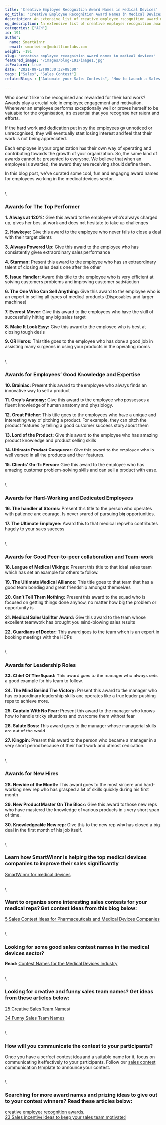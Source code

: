 ```yaml
---
title: 'Creative Employee Recognition Award Names in Medical Devices'
og_title: 'Creative Employee Recognition Award Names in Medical Devices'
description: An extensive list of creative employee recognition award names for the medical devices industry
og_description: An extensive list of creative employee recognition award names for the medical devices industry
categories: ["ACM"]
id: 191
author:
  name: SmartWinnr
  email: smartwinnr@mobillionlabs.com
weight: -191
slug: "creative-employee-recognition-award-names-in-medical-devices"
featured_image: "/images/blog-191/image1.jpg"
isFeatured: true
date: '2021-09-18T09:30:32+08:00'
tags: ["Sales", "Sales Contest"]  
relatedBlogs : ["Automate your Sales Contests", "How to Launch a Sales Contest", "25 Creative Sales Team Names", "Sales Contest Communication Template", "Top 20 Sales Contest Names", "23 Sales incentive ideas to keep your sales team motivated"]

---
```


Who doesn’t like to be recognised and rewarded for their hard work? Awards play a crucial role in employee engagement and motivation. Whenever an employee performs exceptionally well or proves herself to be valuable for the organisation, it’s essential that you recognise her talent and efforts. 

If the hard work and dedication put in by the employees go unnoticed or unrecognised, they will eventually start losing interest and feel that their work is not being appreciated.

Each employee in your organization has their own way of operating and contributing towards the growth of your organization. So, the same kind of awards cannot be presented to everyone. We believe that when an employee is awarded, the award they are receiving should define them.

In this blog post, we’ve curated some cool, fun and engaging award names for employees working in the medical devices sector.

\
\

### **Awards for The Top Performer**

**1. Always at 120%:** Give this award to the employee who’s always charged up, gives her best at work and does not hesitate to take up challenges

**2. Hawkeye:** Give this award to the employee who never fails to close a deal with their target clients

**3. Always Powered Up:** Give this award to the employee who has consistently given extraordinary sales performance

**4. Starman:** Present this award to the employee who has an extraordinary talent of closing sales deals one after the other

**5. Issue Handler:** Award this title to the employee who is very efficient at solving customer’s problems and improving customer satisfaction

**6. The One Who Can Sell Anything:**  Give this award to the employee who is an expert in selling all types of medical products (Disposables and larger machines)

**7. Everest Mover:** Give this award to the employees who have the skill of successfully hitting any big sales target

**8. Make It Look Easy:** Give this award to the employee who is best at closing tough deals

**9. OR Heros:** This title goes to the employee who has done a good job in assisting many surgeons in using your products in the operating rooms

\
\

### **Awards for Employees’ Good Knowledge and Expertise**

**10. Brainiac:** Present this award to the employee who always finds an innovative way to sell a product

**11. Grey’s Anatomy:** Give this award to the employee who possesses a fluent knowledge of human anatomy and physiology.

**12. Great Pitcher:** This title goes to the employees who have a unique and interesting way of pitching a product. For example, they can pitch the product features by telling a good customer success story about them

**13. Lord of the Product:** Give this award to the employee who has amazing product knowledge and product selling skills

**14. Ultimate Product Conqueror:** Give this award to the employee who is well versed in all the products and their features. 

**15. Clients’ Go-To Person:** Give this award to the employee who has amazing customer problem-solving skills and can sell a product with ease. 

\
\

### **Awards for Hard-Working and Dedicated Employees**

**16. The handler of Storms:** Present this title to the person who operates with patience and courage. Is never scared of pursuing big opportunities.

**17. The Ultimate Employee:** Award this to that medical rep who contributes hugely to your sales success

\
\

### **Awards for Good Peer-to-peer collaboration and Team-work**

**18. League of Medical Vikings:** Present this title to that ideal sales team which has set an example for others to follow. 

**19. The Ultimate Medical Alliance:** This title goes to that team that has a good team bonding and great friendship amongst themselves

**20. Can’t Tell Them Nothing:** Present this award to the squad who is focused on getting things done anyhow, no matter how big the problem or opportunity is 

**21. Medical Sales Uplifter Award:** Give this award to the team whose excellent teamwork has brought you mind-blowing sales results

**22. Guardians of Doctor:** This award goes to the team which is an expert in booking meetings with the HCPs

\
\

### **Awards for Leadership Roles**

**23. Chief Of The Squad:** This award goes to the manager who always sets a good example for his team to follow.

**24. The Mind Behind The Victory:** Present this award to the manager who has extraordinary leadership skills and operates like a true leader pushing reps to achieve more.

**25. Captain With No Fear:** Present this award to the manager who knows how to handle tricky situations and overcome them without fear

**26. Salute Boss:** This award goes to the manager whose managerial skills are out of the world

**27. Kingpin:** Present this award to the person who became a manager in a very short period because of their hard work and utmost dedication.

\
\

### **Awards for New Hires**

**28. Newbie of the Month:** This award goes to the most sincere and hard-working new rep who has grasped a lot of skills quickly during his first month

**29. New Product Master On The Block:** Give this award to those new reps who have mastered the knowledge of various products in a very short span of time.

**30. Knowledgeable New rep:** Give this to the new rep who has closed a big deal in the first month of his job itself. 

\
\

### Learn how SmartWinnr is helping the top medical devices companies to improve their sales significantly

[SmartWinnr for medical devices](https://www.smartwinnr.com/solutions/medical-devices/)

\
\

### Want to organize some interesting sales contests for your medical reps? Get contest ideas from this blog below:

[5 Sales Contest Ideas for Pharmaceuticals and Medical Devices Companies](https://smartwinnr.com/post/5-sales-contests-for-pharma-and-medical-device-companies/)

\
\

### Looking for some good sales contest names in the medical devices sector?

**Read:** [Contest Names for the Medical Devices Industry](https://smartwinnr.com/post/contest-names-for-the-medical-devices-industry/)

\
\

### Looking for creative and funny sales team names? Get ideas from these articles below:

[25 Creative Sales Team Names](https://www.smartwinnr.com/post/25-creative-sales-team-names/)\

[34 Funny Sales Team Names](https://www.smartwinnr.com/post/funny-sales-team-names/)

\
\

### How will you communicate the contest to your participants?

Once you have a perfect contest idea and a suitable name for it, focus on communicating it effectively to your participants. Follow our [sales contest communication template](https://www.smartwinnr.com/post/sales-contest-communication-template/) to announce your contest.

\
\

### Searching for more award names and prizing ideas to give out to your contest winners? Read these articles below:

[creative employee recognition awards.](https://www.smartwinnr.com/post/creative-employee-recognition-award-names/)\
[23 Sales incentive ideas to keep your sales team motivated](https://www.smartwinnr.com/post/sales-incentive-ideas-to-keep-your-sales-team-motivated/)